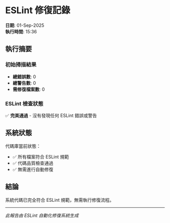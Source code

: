 # ESLint 修復記錄

**日期**: 01-Sep-2025  
**執行時間**: 15:36

## 執行摘要

### 初始掃描結果

- **總錯誤數**: 0
- **總警告數**: 0
- **需修復檔案數**: 0

### ESLint 檢查狀態

✅ **完美通過** - 沒有發現任何 ESLint 錯誤或警告

## 系統狀態

代碼庫當前狀態：

- ✅ 所有檔案符合 ESLint 規範
- ✅ 代碼品質檢查通過
- ✅ 無需進行自動修復

## 結論

系統代碼已完全符合 ESLint 規範，無需執行修復流程。

---

_此報告由 ESLint 自動化修復系統生成_
